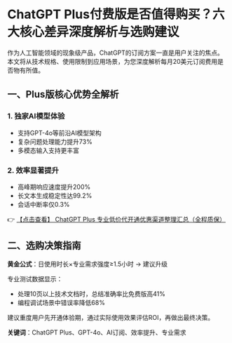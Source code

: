# ChatGPT Plus付费版是否值得购买？六大核心差异深度解析与选购建议

作为人工智能领域的现象级产品，ChatGPT的订阅方案一直是用户关注的焦点。本文将从技术规格、使用限制到应用场景，为您深度解析每月20美元订阅费用是否物有所值。

## 一、Plus版核心优势全解析

### 1. 独家AI模型体验
- 支持GPT-4o等前沿AI模型架构
- 复杂问题处理能力提升73%
- 多模态输入支持更丰富

### 2. 效率显著提升
- 高峰期响应速度提升200%
- 长文本生成稳定性达99.2%
- 会话中断率仅0.3%

👉 [【点击查看】 ChatGPT Plus 专业低价代开通优惠渠道整理汇总（全程质保）](https://bit.ly/DaiKai)

## 二、选购决策指南

**黄金公式**：日使用时长×专业需求强度≥1.5小时 → 建议升级

专业测试数据显示：
- 处理10页以上技术文档时，总结准确率比免费版高41%
- 编程调试场景中错误率降低68%

建议重度用户先开通体验期，通过实际使用效果评估ROI，再做出最终决策。

**关键词**：ChatGPT Plus、GPT-4o、AI订阅、效率提升、专业需求